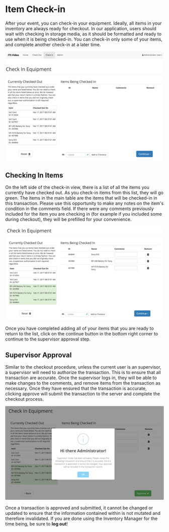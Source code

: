 # Item Check-in

After your event, you can check-in your equipment. Ideally, all items in your inventory are always ready for checkout. In our application, users should wait with checking in storage media, as it should be formatted and ready to use when it is being checked-in. You can check-in only some of your items, and complete another check-in at a later time.

![](/assets/Checkin-Blank.png)

## Checking In Items

On the left side of the check-in view, there is a list of all the items you currently have checked out. As you check-in items from this list, they will go green. The items in the main table are the items that will be checked-in in this transaction. Please use this opportunity to make any notes on the item's condition in the comments field. If there were any comments previously included for the item you are checking in \(for example if you included some during checkout\), they will be prefilled for your convenience.

![](/assets/Checkin-Some_items.png)

Once you have completed adding all of your items that you are ready to return to the list, click on the continue button in the bottom right corner to continue to the supervisor approval step.

## Supervisor Approval

Similar to the checkout procedure, unless the current user is an supervisor, a supervisor will need to authorize the transaction. This is to ensure that all transaction are accurate. Once the supervisor logs in, they will be able to make changes to the comments, and remove items from the transaction as necessary. Once they have ensured that the transaction is accurate, clicking approve will submit the transaction to the server and complete the checkout process.

![](/assets/Checkin-SupCheck.png)

Once a transaction is approved and submitted, it cannot be changed or updated to ensure that the information contained within is not mutated and therefore invalidated. If you are done using the Inventory Manager for the time being, be sure to **log out**!

